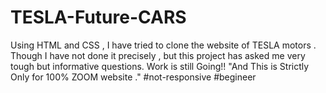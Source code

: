 # TESLA-Future-CARS
Using HTML and CSS , I have tried to clone the website of TESLA motors . Though I have not done it precisely , but this project has asked me very tough but informative questions. Work is still Going!!
"And This is Strictly Only for 100% ZOOM website ." 
#not-responsive #begineer 
